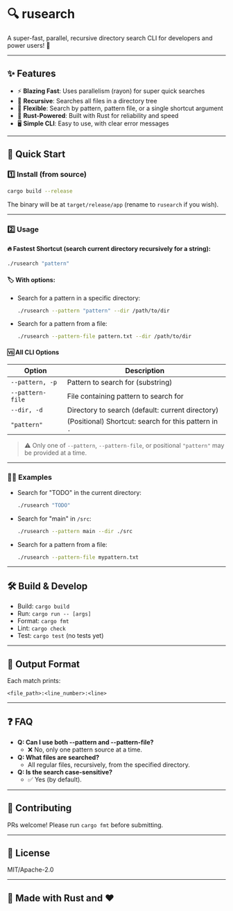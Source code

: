 # 🔍 rusearch

A super-fast, parallel, recursive directory search CLI for developers and power users! 🚀

---

## ✨ Features

- ⚡ **Blazing Fast**: Uses parallelism (rayon) for super quick searches
- 📂 **Recursive**: Searches all files in a directory tree
- 🔎 **Flexible**: Search by pattern, pattern file, or a single shortcut argument
- 🦀 **Rust-Powered**: Built with Rust for reliability and speed
- 🖥️ **Simple CLI**: Easy to use, with clear error messages

---

## 🚀 Quick Start

### 1️⃣ Install (from source)

```sh
cargo build --release
```

The binary will be at `target/release/app` (rename to `rusearch` if you wish).

---

### 2️⃣ Usage

#### 🔥 Fastest Shortcut (search current directory recursively for a string):

```sh
./rusearch "pattern"
```

#### 🏷️ With options:

- Search for a pattern in a specific directory:
  ```sh
  ./rusearch --pattern "pattern" --dir /path/to/dir
  ```
- Search for a pattern from a file:
  ```sh
  ./rusearch --pattern-file pattern.txt --dir /path/to/dir
  ```

#### 🆚 All CLI Options

| Option            | Description                                              |
|-------------------|----------------------------------------------------------|
| `--pattern, -p`   | Pattern to search for (substring)                        |
| `--pattern-file`  | File containing pattern to search for                    |
| `--dir, -d`       | Directory to search (default: current directory)         |
| `"pattern"`       | (Positional) Shortcut: search for this pattern in `.`    |

> ⚠️ Only one of `--pattern`, `--pattern-file`, or positional `"pattern"` may be provided at a time.

---

### 🧑‍💻 Examples

- Search for "TODO" in the current directory:
  ```sh
  ./rusearch "TODO"
  ```
- Search for "main" in `/src`:
  ```sh
  ./rusearch --pattern main --dir ./src
  ```
- Search for a pattern from a file:
  ```sh
  ./rusearch --pattern-file mypattern.txt
  ```

---

## 🛠️ Build & Develop

- Build: `cargo build`
- Run: `cargo run -- [args]`
- Format: `cargo fmt`
- Lint: `cargo check`
- Test: `cargo test` (no tests yet)

---

## 📝 Output Format

Each match prints:

```
<file_path>:<line_number>:<line>
```

---

## ❓ FAQ

- **Q: Can I use both --pattern and --pattern-file?**
  - ❌ No, only one pattern source at a time.
- **Q: What files are searched?**
  - All regular files, recursively, from the specified directory.
- **Q: Is the search case-sensitive?**
  - ✅ Yes (by default).

---

## 🤝 Contributing

PRs welcome! Please run `cargo fmt` before submitting.

---

## 📄 License

MIT/Apache-2.0

---

## 🦀 Made with Rust and ❤️
